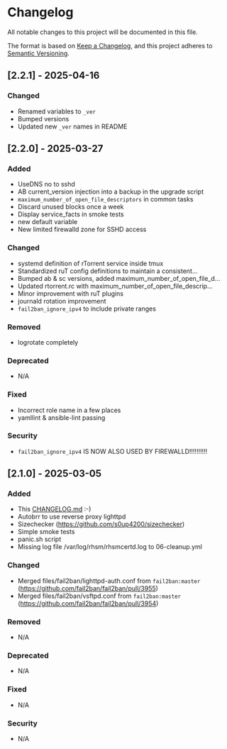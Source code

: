 # Changelog

All notable changes to this project will be documented in this file.

The format is based on [Keep a Changelog](https://keepachangelog.com/en/1.1.0/),
and this project adheres to [Semantic Versioning](https://semver.org/spec/v2.0.0.html).

## [2.2.1] - 2025-04-16

### Changed

- Renamed variables to `_ver`
- Bumped versions
- Updated new `_ver` names in README

## [2.2.0] - 2025-03-27

### Added

- UseDNS no to sshd
- AB current_version injection into a backup in the upgrade script
- `maximum_number_of_open_file_descriptors` in common tasks
- Discard unused blocks once a week
- Display service_facts in smoke tests
- new default variable
- New limited firewalld zone for SSHD access

### Changed

- systemd definition of rTorrent service inside tmux
- Standardized ruT config definitions to maintain a consistent...
- Bumped ab & sc versions, added maximum_number_of_open_file_d...
- Updated rtorrent.rc with maximum_number_of_open_file_descrip...
- Minor improvement with ruT plugins
- journald rotation improvement
- `fail2ban_ignore_ipv4` to include private ranges

### Removed

- logrotate completely

### Deprecated

- N/A

### Fixed

- Incorrect role name in a few places
- yamllint & ansible-lint passing

### Security

- `fail2ban_ignore_ipv4` IS NOW ALSO USED BY FIREWALLD!!!!!!!!!!


## [2.1.0] - 2025-03-05

### Added

- This [CHANGELOG.md](CHANGELOG.md) :-)
- Autobrr to use reverse proxy lighttpd
- Sizechecker (https://github.com/s0up4200/sizechecker)
- Simple smoke tests
- panic.sh script
- Missing log file /var/log/rhsm/rhsmcertd.log to 06-cleanup.yml

### Changed

- Merged files/fail2ban/lighttpd-auth.conf from `fail2ban:master` (https://github.com/fail2ban/fail2ban/pull/3955)
- Merged files/fail2ban/vsftpd.conf from `fail2ban:master` (https://github.com/fail2ban/fail2ban/pull/3954)

### Removed

- N/A

### Deprecated

- N/A

### Fixed

- N/A

### Security

- N/A
